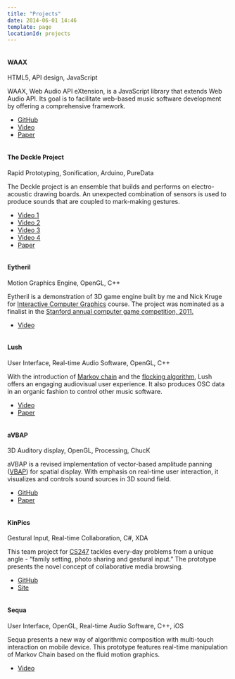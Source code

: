 ```yaml
---
title: "Projects"
date: 2014-06-01 14:46
template: page
locationId: projects
---
```



<div class="row">
  <div class="large-6 medium-12 columns">
    <div class="stasis-card box">
      <h4>WAAX</h4>
      <div class="stasis-card tags">HTML5, API design, JavaScript</div>
      <p>WAAX, Web Audio API eXtension, is a JavaScript library that extends Web Audio API. Its goal is to facilitate web-based music software development by offering a comprehensive framework.</p>
      <ul class="button-group radius">
        <li><a class="button tiny secondary uppercase" href="https://github.com/hoch/waax">GitHub</a></li>
        <li><a class="button tiny secondary uppercase" href="http://www.youtube.com/watch?v=mcl7HPbWXlE">Video</a></li>
        <li><a class="button tiny secondary uppercase" href="{@assets}/nime2013-choi-waax.pdf">Paper</a></li>
      </ul>
    </div>
  </div>
  <div class="large-6 medium-12 columns">
    <div class="stasis-card box">
      <h4>The Deckle Project</h4>
      <div class="stasis-card tags">Rapid Prototyping, Sonification, Arduino, PureData</div>
      <p>The Deckle project is an ensemble that builds and performs on electro-acoustic drawing boards. An unexpected combination of sensors is used to produce sounds that are coupled to mark-making gestures.</p>
      <ul class="button-group radius">
        <li><a class="button tiny secondary uppercase" href="http://www.youtube.com/watch?v=u9EOrb7BuTQ">Video 1</a></li>
        <li><a class="button tiny secondary uppercase" href="http://www.youtube.com/watch?v=r5wChk-5JpQ">Video 2</a></li>
        <li><a class="button tiny secondary uppercase" href="http://www.youtube.com/watch?v=nByr1T1pE_U">Video 3</a></li>
        <li><a class="button tiny secondary uppercase" href="http://www.youtube.com/watch?v=5YY4KaODxDM">Video 4</a></li>
        <li><a class="button tiny secondary uppercase" href="http://www.eecs.umich.edu/nime2012/Proceedings/papers/214_Final_Manuscript.pdf">Paper</a></li>
      </ul>
    </div>
  </div>
</div>

<div class="row">
  <div class="large-6 medium-12 columns">
    <div class="stasis-card box">
      <h4>Eytheril</h4>
      <div class="stasis-card tags">Motion Graphics Engine, OpenGL, C++</div>
      <p>Eytheril is a demonstration of 3D game engine built by me and Nick Kruge for <a href="http://www.stanford.edu/class/cs248/" target="_blank">Interactive Computer Graphics</a> course. The project was nominated as a finalist in the <a href="https://graphics.stanford.edu/wikis/cs248-11-winter/Computer_Game_Competition" target="_blank">Stanford annual computer game competition, 2011.</a></p>
      <ul class="button-group radius">
        <li><a class="button tiny secondary uppercase" href="http://www.youtube.com/watch?v=TMMz00mFyEA">Video</a></li>
      </ul>
    </div>
  </div>
  <div class="large-6 medium-12 columns">
    <div class="stasis-card box">
      <h4>Lush</h4>
      <div class="stasis-card tags">User Interface, Real-time Audio Software, OpenGL, C++</div>
      <p>With the introduction of <a href="http://en.wikipedia.org/wiki/Markov_chain">Markov chain</a> and the <a href="http://www.red3d.com/cwr/boids/">flocking algorithm</a>, Lush offers an engaging audiovisual user experience. It also produces OSC data in an organic fashion to control other music software.</p>
      <ul class="button-group radius">
        <li><a class="button tiny secondary uppercase" href="http://www.youtube.com/watch?v=7VnCC44ypZs">Video</a></li>
        <li><a class="button tiny secondary uppercase" href="https://ccrma.stanford.edu/groups/mcd/publish/files/2010-nime-lush.pdf">Paper</a></li>
      </ul>
    </div>
  </div>
</div>

<div class="row">
  <div class="large-6 medium-12 columns">
    <div class="stasis-card box">
      <h4>aVBAP</h4>
      <div class="stasis-card tags">3D Auditory display, OpenGL, Processing, ChucK</div>
      <p>aVBAP is a revised implementation of vector-based amplitude panning (<a href="http://www.acoustics.hut.fi/research/cat/vbap/">VBAP</a>) for spatial display. With emphasis on real-time user interaction, it visualizes and controls sound sources in 3D sound field.</p>
      <ul class="button-group radius">
        <li><a class="button tiny secondary uppercase" href="https://github.com/hoch/aVBAP">GitHub</a></li>
        <li><a class="button tiny secondary uppercase" href="https://smartech.gatech.edu/jspui/bitstream/1853/44413/1/Choi_ICAD2012.pdf">Paper</a></li>
      </ul>
    </div>
  </div>
  <div class="large-6 medium-12 columns">
    <div class="stasis-card box">
      <h4>KinPics</h4>
      <div class="stasis-card tags">Gestural Input, Real-time Collaboration, C#, XDA</div>
      <p>This team project for <a href="http://hci.stanford.edu/courses/cs247/2012/">CS247</a> tackles every-day problems from a unique angle - “family setting, photo sharing and gestural input.” The prototype presents the novel concept of collaborative media browsing.</p>
      <ul class="button-group radius">
        <li><a class="button tiny secondary uppercase" href="http://www.youtube.com/watch?v=rZBhkH9kk5Q">GitHub</a></li>
        <li><a class="button tiny secondary uppercase" href="https://ccrma.stanford.edu/~jieun5/cs247/P4/P4.html">Site</a></li>
      </ul>
    </div>
  </div>
</div>

<div class="row">
  <div class="large-6 medium-12 columns">
    <div class="stasis-card box">
      <h4>Sequa</h4>
      <div class="stasis-card tags">User Interface, OpenGL, Real-time Audio Software, C++, iOS</div>
      <p>Sequa presents a new way of algorithmic composition with multi-touch interaction on mobile device. This prototype features real-time manipulation of Markov Chain based on the fluid motion graphics.</p>
      <ul class="button-group radius">
        <li><a class="button tiny secondary uppercase" href="http://www.youtube.com/watch?v=LtSeZcYEWpI">Video</a></li>
      </ul>
    </div>
  </div>
</div>